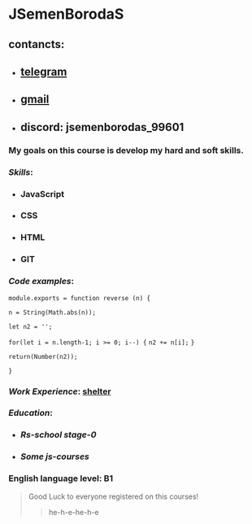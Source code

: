 # JSemenBorodaS
## contancts: 
* ## [telegram](t.me/Xisuy)
* ## [gmail](jsemenborodas@gmail.com)
* ## discord: jsemenborodas_99601
### My goals on this course is develop my hard and soft skills. 

### **_Skills_**: 
* ### JavaScript
* ### CSS
* ### HTML
* ### GIT

### **_Code examples_**: 
`module.exports = function reverse (n) {`

  `n = String(Math.abs(n));`

  `let n2 = '';`

  `for(let i = n.length-1; i >= 0; i--) {`
    `n2 += n[i];`
`}`

  `return(Number(n2));`

`}`


### **_Work Experience_**: [shelter](https://jsemenborodas.github.io/shelter-private/shelter/)
### _Education_: 
* ### *Rs-school stage-0* 
* ### _Some js-courses_

### English language level: **B**1

> Good Luck to everyone registered on this courses!
>> he-h-e-he-h-e